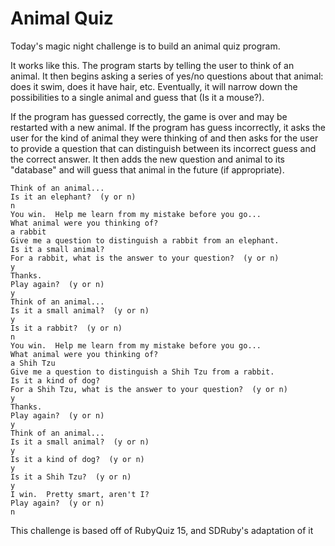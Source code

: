 # Animal Quiz

Today's magic night challenge is to build an animal quiz program.

It works like this. The program starts by telling the user to think of an
animal. It then begins asking a series of yes/no questions about that animal:
does it swim, does it have hair, etc. Eventually, it will narrow down the
possibilities to a single animal and guess that (Is it a mouse?).

If the program has guessed correctly, the game is over and may be restarted with
a new animal. If the program has guess incorrectly, it asks the user for the
kind of animal they were thinking of and then asks for the user to provide a
question that can distinguish between its incorrect guess and the correct
answer. It then adds the new question and animal to its "database" and will
guess that animal in the future (if appropriate).

```
Think of an animal...
Is it an elephant?  (y or n)
n
You win.  Help me learn from my mistake before you go...
What animal were you thinking of?
a rabbit
Give me a question to distinguish a rabbit from an elephant.
Is it a small animal?
For a rabbit, what is the answer to your question?  (y or n)
y
Thanks.
Play again?  (y or n)
y
Think of an animal...
Is it a small animal?  (y or n)
y
Is it a rabbit?  (y or n)
n
You win.  Help me learn from my mistake before you go...
What animal were you thinking of?
a Shih Tzu
Give me a question to distinguish a Shih Tzu from a rabbit.
Is it a kind of dog?
For a Shih Tzu, what is the answer to your question?  (y or n)
y
Thanks.
Play again?  (y or n)
y
Think of an animal...
Is it a small animal?  (y or n)
y
Is it a kind of dog?  (y or n)
y
Is it a Shih Tzu?  (y or n)
y
I win.  Pretty smart, aren't I?
Play again?  (y or n)
n
```


This challenge is based off of RubyQuiz 15, and SDRuby's adaptation of it
